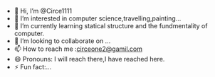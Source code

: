 - 👋 Hi, I’m @Circe1111
- 👀 I’m interested in computer science,travelling,painting...
- 🌱 I’m currently learning statical structure and the fundmentality of computer.
- 💞️ I’m looking to collaborate on ...
- 📫 How to reach me :circeone2@gamil.com
- 😄 Pronouns: I will reach there,I have reached here.
- ⚡ Fun fact:...

<!---
Circe1111/Circe1111 is a ✨ special ✨ repository because its `README.md` (this file) appears on your GitHub profile.
You can click the Preview link to take a look at your changes.
--->
